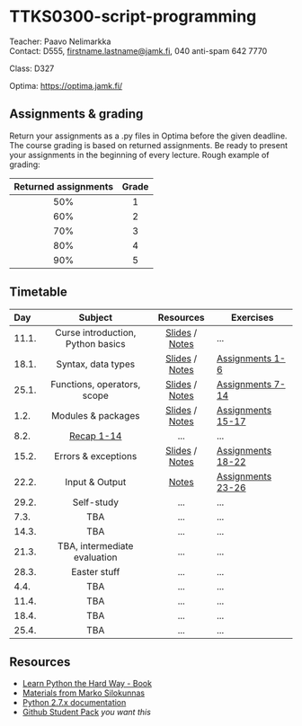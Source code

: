 # TTKS0300-script-programming

Teacher: Paavo Nelimarkka  
Contact: D555, firstname.lastname@jamk.fi, 040 anti-spam 642 7770

Class: D327

Optima: https://optima.jamk.fi/

## Assignments & grading

Return your assignments as a .py files in Optima before the given deadline. The course grading is based on returned assignments. Be ready to present your assignments in the beginning of every lecture. Rough example of grading: 

| Returned assignments | Grade |
|:---:|:---:|
| 50% | 1 |
| 60% | 2 |
| 70% | 3 |
| 80% | 4 |
| 90% | 5 |


## Timetable
| Day | Subject | Resources | Exercises |
|:--------|:----------:|:-----:|---------|
| 11.1. | Curse introduction, Python basics | [Slides](http://student.labranet.jamk.fi/~silma/slides/scriptprogramming/lecture1.html#/) / [Notes](http://student.labranet.jamk.fi/~silma/course/scriptprogramming/lecture1/) | ... |
| 18.1. | Syntax, data types | [Slides](http://student.labranet.jamk.fi/~silma/slides/scriptprogramming/lecture2.html#/) / [Notes](http://student.labranet.jamk.fi/~silma/course/scriptprogramming/lecture2/) | [Assignments 1-6](http://student.labranet.jamk.fi/~silma/course/scriptprogramming/lecture2assignments/) |
| 25.1. | Functions, operators, scope | [Slides](http://student.labranet.jamk.fi/~silma/slides/scriptprogramming/lecture3.html#/) / [Notes](http://student.labranet.jamk.fi/~silma/course/scriptprogramming/lecture3/) | [Assignments 7-14](https://github.com/JAMK-IT/TTKS0300-script-programming/wiki/Assignments-7-15)|
| 1.2. | Modules & packages | [Slides](http://student.labranet.jamk.fi/~silma/slides/scriptprogramming/lecture5.html#/) / [Notes](http://student.labranet.jamk.fi/~silma/course/scriptprogramming/lecture5/) | [Assignments 15-17](https://github.com/JAMK-IT/TTKS0300-script-programming/wiki/Assignment-15-17) |
| 8.2. | [Recap 1-14](https://www.dropbox.com/s/5dgpjs4oj4tgb4t/tarkistus_teht1-14.zip?dl=0) | ... | ... |
| 15.2. | Errors & exceptions | [Slides](http://student.labranet.jamk.fi/~silma/slides/scriptprogramming/lecture4.html#/) / [Notes](http://student.labranet.jamk.fi/~silma/course/scriptprogramming/lecture4/) | [Assignments 18-22](https://github.com/JAMK-IT/TTKS0300-script-programming/wiki/assignments-18-21) |
| 22.2. | Input & Output | [Notes](http://student.labranet.jamk.fi/~silma/course/scriptprogramming/lecture6/) | [Assignments 23-26](https://github.com/JAMK-IT/TTKS0300-script-programming/wiki/assignments-23-29) |
| 29.2. | Self-study | ... | ... |
| 7.3. | TBA | ... | ... |
| 14.3. | TBA | ... | ... |
| 21.3. | TBA, intermediate evaluation | ... | ... |
| 28.3. | Easter stuff | ... | ... |
| 4.4. | TBA | ... | ... |
| 11.4. | TBA | ... | ... |
| 18.4. | TBA | ... | ... |
| 25.4. | TBA | ... | ... |



## Resources

- [Learn Python the Hard Way - Book](http://learnpythonthehardway.org/book/)
- [Materials from Marko Silokunnas](http://student.labranet.jamk.fi/~silma/course/scriptprogramming/)
- [Python 2.7.x documentation](https://docs.python.org/2.7/)
- [Github Student Pack](https://education.github.com/pack) _you want this_
